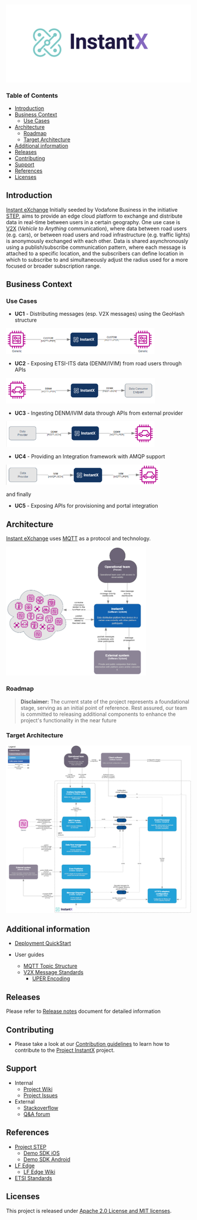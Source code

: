 ![Alt text](./images/logo.png)


### Table of Contents

- [Introduction](#introduction)
- [Business Context](#business-context)
  - [Use Cases](#use-cases)
- [Architecture](#architecture)
  - [Roadmap](#roadmap)
  - [Target Architecture](#target-architecture)
- [Additional information](#additional-information)
- [Releases](#releases)
- [Contributing](#contributing)
- [Support](#support)
- [References](#references)
- [Licenses](#licenses)


## Introduction

[Instant eXchange] Initially seeded by Vodafone Business in the initiative [STEP], aims to provide an edge cloud platform to exchange and distribute data in real-time between users in a certain geography. One use case is [V2X] (*Vehicle to Anything* communication), where data between road users (e.g. cars), or between road users and road infrastructure (e.g. traffic lights) is anonymously exchanged with each other. Data is shared asynchronously using a publish/subscribe communication pattern, where each message is attached to a specific location, and the subscribers can define location in which to subscribe to and simultaneously adjust the radius used for a more focused or broader subscription range.

## Business Context

### Use Cases

* **UC1** - Distributing messages (esp. V2X messages) using the GeoHash structure
<img src="./images/UseCases1.png" height="70" width="auto">

* **UC2** - Exposing ETSI-ITS data (DENM/IVIM) from road users through APIs
<img src="./images/UseCases2.png" height="70" width="auto">

* **UC3** - Ingesting DENM/IVIM data through APIs from external provider
<img src="./images/UseCases3.png" height="70" width="auto">

* **UC4** - Providing an Integration framework with AMQP support
<img src="./images/UseCases4.png" height="55" width="auto">

  and finally
* **UC5** - Exposing APIs for provisioning and portal integration

## Architecture
[Instant eXchange] uses [MQTT] as a protocol and technology.

<img src="./images/SystemContext.png" height="350" width="auto">

### Roadmap

> **Disclaimer:** The current state of the project represents a foundational stage, serving as an initial point of reference. Rest assured, our team is committed to releasing additional components to enhance the project's functionality in the near future

### Target Architecture

![Target Architecture](./images/Target_Architecture.png)


## Additional information
- [Deployment QuickStart](deployment/Quick-Start.md)

- User guides
  - [MQTT Topic Structure](./docs/MQTT-Topic-Structure.md)
  - [V2X Message Standards](./docs/v2x-messages.md)
    - [UPER Encoding](./docs/Encoding.md)

## Releases

Please refer to [Release notes](./RELEASE.md) document for detailed information


## Contributing

- Please take a look at our [Contribution guidelines](CONTRIBUTION.md) to learn how to contribute to the [Project InstantX] project.

## Support

 - Internal
   - [Project Wiki](https://github.com/lf-edge/instantx/wiki)
   - [Project Issues](https://github.com/lf-edge/instantx/issues)
 - External
   - [Stackoverflow](http://stackoverflow.com/questions/tagged/InstantX)
   - [Q&A forum](https://groups.google.com/forum/#!forum/InstantX)

## References

- [Project STEP]
  - [Demo SDK iOS]
  - [Demo SDK Android]
- [LF Edge]
  - [LF Edge Wiki]
- [ETSI Standards]

## Licenses

This project is released under [Apache 2.0 License and MIT licenses](./LICENSE).

[V2X]: https://en.wikipedia.org/wiki/Vehicle-to-everything
[MQTT]: https://mqtt.org/
[LF Edge]: https://www.lfedge.org/
[LF Edge Wiki]: https://wiki.lfedge.org/
[STEP]: https://step.vodafone.com/
[Project STEP]: https://step.vodafone.com/
[ETSI Standards]: https://portal.etsi.org/Services/Centre-for-Testing-Interoperability/Activities/Intelligent-Transport-System/C-ITS-Protocols
[Demo SDK iOS]: https://github.com/Vodafone/HelloV2XWorld-iOS
[Demo SDK Android]: https://github.com/Vodafone/HelloV2XWorld-Android
[InstantX]: https://github.com/lf-edge/instantx
[Instant eXchange]: https://github.com/lf-edge/instantx
[Project InstantX]: https://github.com/lf-edge/instantx